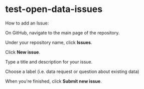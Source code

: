 # test-open-data-issues

How to add an Issue:

On GitHub, navigate to the main page of the repository.

Under your repository name, click <b>Issues</b>.

Click <b>New issue</b>.

Type a title and description for your issue.

Choose a label (i.e. data request or question about existing data)

When you're finished, click <b>Submit new issue</b>.
